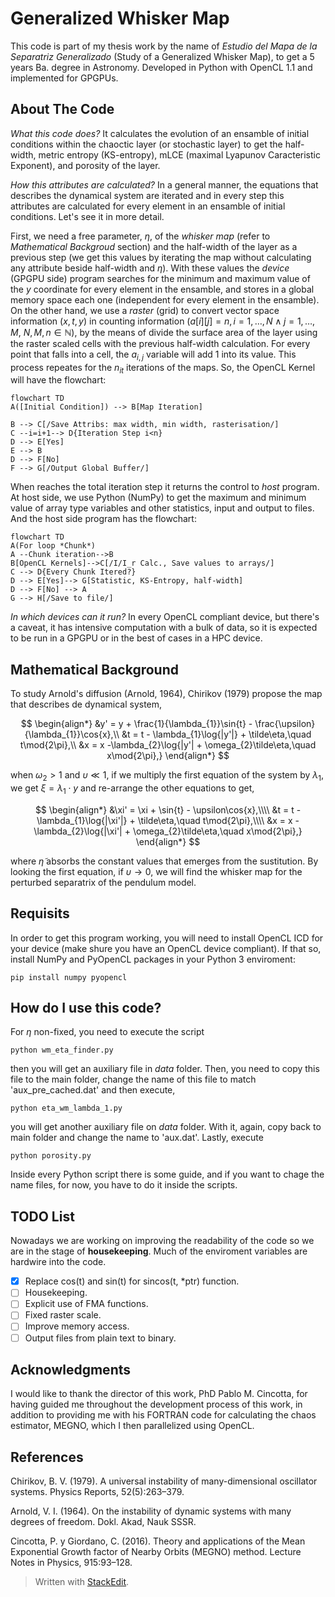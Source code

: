 # Generalized Whisker Map  
This code is part of my thesis work by the name of _Estudio del Mapa de la Separatriz Generalizado_ (Study of a Generalized Whisker Map), to get a 5 years Ba. degree in Astronomy. Developed in Python with OpenCL 1.1 and implemented for GPGPUs.  
  
## About The Code  
*What this code does?* It calculates the evolution of an ensamble of initial conditions within the chaoctic layer (or stochastic layer) to get the half-width, metric entropy (KS-entropy), mLCE (maximal Lyapunov Caracteristic Exponent), and porosity of the layer.  
  
*How this attributes are calculated?* In a general manner, the equations that describes the dynamical system are iterated and in every step this attributes are calculated for every element in an ensamble of initial conditions. Let's see it in more detail.  
  
First, we need a free parameter, $\eta$, of the _whisker map_ (refer to *Mathematical Backgroud* section) and the half-width of the layer as a previous step (we get this values by iterating the map without calculating any attribute beside half-width and $\eta$). With these values the *device* (GPGPU side) program searches for the minimum and maximum value of the $y$ coordinate for every element in the ensamble, and stores in a global memory space each one (independent for every element in the ensamble). On the other hand, we use a *raster* (grid) to convert vector space information $(x,t,y)$ in counting information $(a[i][j] = n, i=1,\dots,N \wedge j = 1,\dots,M,\  N,M,n\in \mathbb{N})$, by the means of divide the surface area of the layer using the raster scaled cells with the previous half-width calculation. For every point that falls into a cell, the $a_{i,j}$ variable will add 1 into its value.  This process repeates for the $n_{it}$ iterations of the maps. So, the OpenCL Kernel will have the flowchart:
 
```mermaid  
flowchart TD  
A([Initial Condition]) --> B[Map Iteration]  
 
B --> C[/Save Attribs: max width, min width, rasterisation/] 
C --i=i+1--> D{Iteration Step i<n}
D --> E[Yes]
E --> B
D --> F[No]
F --> G[/Output Global Buffer/]  
```  
When reaches the total iteration step it returns the control to *host* program. 
At host side, we use Python (NumPy) to get the maximum and minimum value of array type variables and other statistics, input and output to files. And the host side program has the flowchart:

```mermaid
flowchart TD
A(For loop *Chunk*)
A --Chunk iteration-->B
B[OpenCL Kernels]-->C[/I/I_r Calc., Save values to arrays/]
C --> D{Every Chunk Itered?}
D --> E[Yes]--> G[Statistic, KS-Entropy, half-width]
D --> F[No] --> A
G --> H[/Save to file/]
```
_In which devices can it run?_ In every OpenCL compliant device, but there's a caveat, it has intensive computation with a bulk of data, so it is expected to be run in a GPGPU or in the best of cases in a HPC device.  
  
  
## Mathematical Background
To study Arnold's diffusion (Arnold, 1964), Chirikov (1979) propose the map that describes de dynamical system,

$$
\begin{align*}
&y' = y + \frac{1}{\lambda_{1}}\sin{t} - \frac{\upsilon}{\lambda_{1}}\cos{x},\\
&t = t - \lambda_{1}\log{|y'|} + \tilde\eta,\quad  t\mod{2\pi},\\
&x = x -\lambda_{2}\log{|y'| + \omega_{2}\tilde\eta,\quad  x\mod{2\pi},}
\end{align*}
$$

when $\omega_{2}>1$ and $\upsilon \ll 1$, if we multiply the first equation of the system by $\lambda_{1}$, we get $\xi =\lambda_{1}\cdot y$ and re-arrange the other equations to get,

$$
\begin{align*}
&\xi' = \xi + \sin{t} - \upsilon\cos{x},\\\\
&t = t - \lambda_{1}\log{|\xi'|} + \tilde\eta,\quad  t\mod{2\pi},\\\\
&x = x -\lambda_{2}\log{|\xi'| + \omega_{2}\tilde\eta,\quad  x\mod{2\pi},}
\end{align*}
$$

where $\tilde\eta$ absorbs the constant values that emerges from the sustitution. By looking the first equation, if $\upsilon \to 0$, we will find the whisker map for the perturbed separatrix of the pendulum model.


## Requisits

In order to get this program working, you will need to install OpenCL ICD for your device (make shure you have an OpenCL device compliant). If that so, install NumPy and PyOpenCL packages in your Python 3 enviroment:

```
pip install numpy pyopencl
```

## How do I use this code?
For $\eta$ non-fixed, you need to execute the script 
```
python wm_eta_finder.py
```
then you will get an auxiliary file in *data* folder. Then, you need to copy this file to the main folder, change the name of this file to match 'aux_pre_cached.dat' and then execute,

```
python eta_wm_lambda_1.py
```
you will get another auxiliary file on *data* folder. With it, again, copy back to main folder and change the name to 'aux.dat'. Lastly, execute

```
python porosity.py
```

Inside every Python script there is some guide, and if you want to chage the name files, for now, you have to do it inside the scripts.

## TODO List
Nowadays we are working on improving the readability of the code so we are in the stage of **housekeeping**. Much of the enviroment variables are hardwire into the code.

- [x] Replace cos(t) and sin(t) for sincos(t, *ptr) function.
- [ ] Housekeeping.
- [ ] Explicit use of FMA functions.
- [ ] Fixed raster scale. 
- [ ] Improve memory access.
- [ ] Output files from plain text to binary.

## Acknowledgments
I would like to thank the director of this work, PhD Pablo M. Cincotta, for having guided me throughout the development process of this work, in addition to providing me with his FORTRAN code for calculating the chaos estimator, MEGNO, which I then parallelized using OpenCL. 

## References
Chirikov, B. V. (1979). A universal instability of many-dimensional oscillator systems. Physics Reports, 52(5):263–379.

Arnold, V. I. (1964). On the instability of dynamic systems with many degrees of freedom. Dokl. Akad, Nauk SSSR.

Cincotta, P. y Giordano, C. (2016). Theory and applications of the Mean Exponential Growth factor of Nearby Orbits (MEGNO) method. Lecture Notes in Physics, 915:93–128.

> Written with [StackEdit](https://stackedit.io/).
